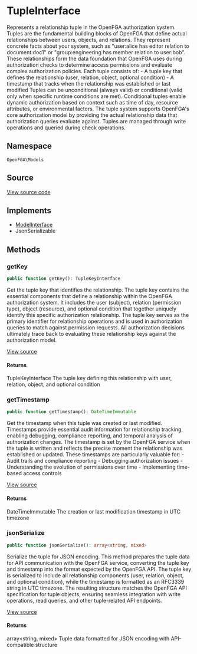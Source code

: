 # TupleInterface

Represents a relationship tuple in the OpenFGA authorization system. Tuples are the fundamental building blocks of OpenFGA that define actual relationships between users, objects, and relations. They represent concrete facts about your system, such as &quot;user:alice has editor relation to document:doc1&quot; or &quot;group:engineering has member relation to user:bob&quot;. These relationships form the data foundation that OpenFGA uses during authorization checks to determine access permissions and evaluate complex authorization policies. Each tuple consists of: - A tuple key that defines the relationship (user, relation, object, optional condition) - A timestamp that tracks when the relationship was established or last modified Tuples can be unconditional (always valid) or conditional (valid only when specific runtime conditions are met). Conditional tuples enable dynamic authorization based on context such as time of day, resource attributes, or environmental factors. The tuple system supports OpenFGA&#039;s core authorization model by providing the actual relationship data that authorization queries evaluate against. Tuples are managed through write operations and queried during check operations.

## Namespace
`OpenFGA\Models`

## Source
[View source code](https://github.com/evansims/openfga-php/blob/main/src/Models/TupleInterface.php)

## Implements
* [ModelInterface](ModelInterface.md)
* JsonSerializable



## Methods
### getKey


```php
public function getKey(): TupleKeyInterface
```

Get the tuple key that identifies the relationship. The tuple key contains the essential components that define a relationship within the OpenFGA authorization system. It includes the user (subject), relation (permission type), object (resource), and optional condition that together uniquely identify this specific authorization relationship. The tuple key serves as the primary identifier for relationship operations and is used in authorization queries to match against permission requests. All authorization decisions ultimately trace back to evaluating these relationship keys against the authorization model.

[View source](https://github.com/evansims/openfga-php/blob/main/src/Models/TupleInterface.php#L54)


#### Returns
TupleKeyInterface
 The tuple key defining this relationship with user, relation, object, and optional condition

### getTimestamp


```php
public function getTimestamp(): DateTimeImmutable
```

Get the timestamp when this tuple was created or last modified. Timestamps provide essential audit information for relationship tracking, enabling debugging, compliance reporting, and temporal analysis of authorization changes. The timestamp is set by the OpenFGA service when the tuple is written and reflects the precise moment the relationship was established or updated. These timestamps are particularly valuable for: - Audit trails and compliance reporting - Debugging authorization issues - Understanding the evolution of permissions over time - Implementing time-based access controls

[View source](https://github.com/evansims/openfga-php/blob/main/src/Models/TupleInterface.php#L73)


#### Returns
DateTimeImmutable
 The creation or last modification timestamp in UTC timezone

### jsonSerialize


```php
public function jsonSerialize(): array<string, mixed>
```

Serialize the tuple for JSON encoding. This method prepares the tuple data for API communication with the OpenFGA service, converting the tuple key and timestamp into the format expected by the OpenFGA API. The tuple key is serialized to include all relationship components (user, relation, object, and optional condition), while the timestamp is formatted as an RFC3339 string in UTC timezone. The resulting structure matches the OpenFGA API specification for tuple objects, ensuring seamless integration with write operations, read queries, and other tuple-related API endpoints.

[View source](https://github.com/evansims/openfga-php/blob/main/src/Models/TupleInterface.php#L91)


#### Returns
array&lt;string, mixed&gt;
 Tuple data formatted for JSON encoding with API-compatible structure

